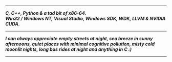 -----------------

___C, C++, Python & a tad bit of x86-64.___      
___Win32 / Windows NT, Visual Studio, Windows SDK, WDK, LLVM & NVIDIA CUDA.___    

-------------------
___I can always appreciate empty streets at night, sea breeze in sunny afternoons, quiet places with minimal cognitive pollution, misty cold moonlit nights, long bus rides at night and anything in C :)___

---------------
